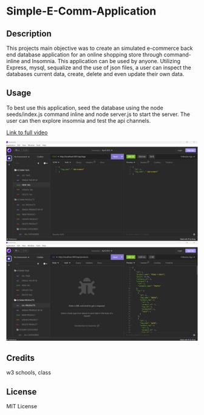 # Simple-E-Comm-Application
## Description
This projects main objective was to create an simulated e-commerce back end database application for an online shopping store through command-inline and Insomnia. This application can be used by anyone. Utilizing Express, mysql, sequalize and the use of json files, a user can inspect the databases current data, create, delete and even update their own data.

## Usage
To best use this application, seed the database using the node seeds/index.js command inline and node server.js to start the server. The user can then explore insomnia and test the api channels.

[Link to full video](https://drive.google.com/file/d/1Nfs9f5-QgstdQSzm0BilcjNDu_j8gTFk/view?usp=sharing)

![Ecommerce Application](./images/Screenshot%202023-04-30%20163730.jpg)
![Ecommerce Application](./images/Screenshot%202023-04-30%20163803.jpg)

## Credits
w3 schools, class
## License
MIT License